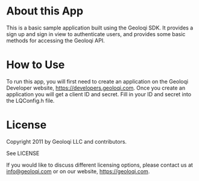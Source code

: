 About this App
==============

This is a basic sample application built using the Geoloqi SDK. It provides a sign up and sign in
view to authenticate users, and provides some basic methods for accessing the Geoloqi API.


How to Use
==========

To run this app, you will first need to create an application on the Geoloqi Developer
website, https://developers.geoloqi.com. Once you create an application you will get
a client ID and secret. Fill in your ID and secret into the LQConfig.h file. 


License
=======

Copyright 2011 by Geoloqi LLC and contributors.

See LICENSE

If you would like to discuss different licensing options, please contact us at info@geoloqi.com
or on our website, https://geoloqi.com.

